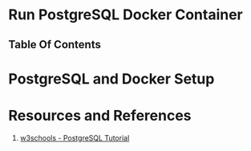# Run PostgreSQL Docker Container

## Table Of Contents

# PostgreSQL and Docker Setup

# Resources and References

1. [w3schools - PostgreSQL Tutorial](https://www.w3schools.com/postgresql/postgresql_intro.php)
